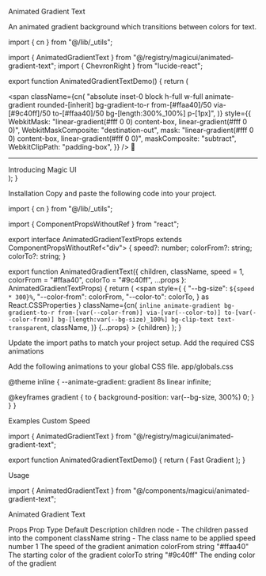 Animated Gradient Text

An animated gradient background which transitions between colors for text.

import { cn } from "@/lib/_utils";

import { AnimatedGradientText } from "@/registry/magicui/animated-gradient-text";
import { ChevronRight } from "lucide-react";
 
export function AnimatedGradientTextDemo() {
  return (
    <div className="group relative mx-auto flex items-center justify-center rounded-full px-4 py-1.5 shadow-[inset_0_-8px_10px_#8fdfff1f] transition-shadow duration-500 ease-out hover:shadow-[inset_0_-5px_10px_#8fdfff3f] ">
      <span
        className={cn(
          "absolute inset-0 block h-full w-full animate-gradient rounded-[inherit] bg-gradient-to-r from-[#ffaa40]/50 via-[#9c40ff]/50 to-[#ffaa40]/50 bg-[length:300%_100%] p-[1px]",
        )}
        style={{
          WebkitMask:
            "linear-gradient(#fff 0 0) content-box, linear-gradient(#fff 0 0)",
          WebkitMaskComposite: "destination-out",
          mask: "linear-gradient(#fff 0 0) content-box, linear-gradient(#fff 0 0)",
          maskComposite: "subtract",
          WebkitClipPath: "padding-box",
        }}
      />
      🎉 <hr className="mx-2 h-4 w-px shrink-0 bg-neutral-500" />
      <AnimatedGradientText className="text-sm font-medium">
        Introducing Magic UI
      </AnimatedGradientText>
      <ChevronRight
        className="ml-1 size-4 stroke-neutral-500 transition-transform
 duration-300 ease-in-out group-hover:translate-x-0.5"
      />
    </div>
  );
}

Installation
Copy and paste the following code into your project.

import { cn } from "@/lib/_utils";

import { ComponentPropsWithoutRef } from "react";
 
export interface AnimatedGradientTextProps
  extends ComponentPropsWithoutRef<"div"> {
  speed?: number;
  colorFrom?: string;
  colorTo?: string;
}
 
export function AnimatedGradientText({
  children,
  className,
  speed = 1,
  colorFrom = "#ffaa40",
  colorTo = "#9c40ff",
  ...props
}: AnimatedGradientTextProps) {
  return (
    <span
      style={
        {
          "--bg-size": `${speed * 300}%`,
          "--color-from": colorFrom,
          "--color-to": colorTo,
        } as React.CSSProperties
      }
      className={cn(
        `inline animate-gradient bg-gradient-to-r from-[var(--color-from)] via-[var(--color-to)] to-[var(--color-from)] bg-[length:var(--bg-size)_100%] bg-clip-text text-transparent`,
        className,
      )}
      {...props}
    >
      {children}
    </span>
  );
}

Update the import paths to match your project setup.
Add the required CSS animations

Add the following animations to your global CSS file.
app/globals.css

@theme inline {
  --animate-gradient: gradient 8s linear infinite;
 
  @keyframes gradient {
    to {
      background-position: var(--bg-size, 300%) 0;
    }
  }
}

Examples
Custom Speed

import { AnimatedGradientText } from "@/registry/magicui/animated-gradient-text";
 
export function AnimatedGradientTextDemo() {
  return (
    <AnimatedGradientText
      speed={2}
      colorFrom="#4ade80"
      colorTo="#06b6d4"
      className="text-4xl font-semibold tracking-tight"
    >
      Fast Gradient
    </AnimatedGradientText>
  );
}

Usage

import { AnimatedGradientText } from "@/components/magicui/animated-gradient-text";

<AnimatedGradientText>Animated Gradient Text</AnimatedGradientText>

Props
Prop	Type	Default	Description
children	node	-	The children passed into the component
className	string	-	The class name to be applied
speed	number	1	The speed of the gradient animation
colorFrom	string	"#ffaa40"	The starting color of the gradient
colorTo	string	"#9c40ff"	The ending color of the gradient